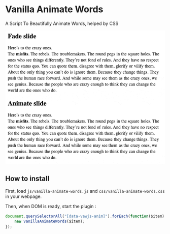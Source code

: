 # Vanilla Animate Words

A Script To Beautifully Animate Words, helped by CSS

![Alt text](images/example.gif?raw=true "Example")


## How to install

First, load `js/vanilla-animate-words.js` and `css/vanilla-animate-words.css` in your webpage.

Then, when DOM is ready, start the plugin :

```js
document.querySelectorAll("[data-vawjs-anim]").forEach(function($item) {
    new vanillaAnimateWords($item);
});
```
